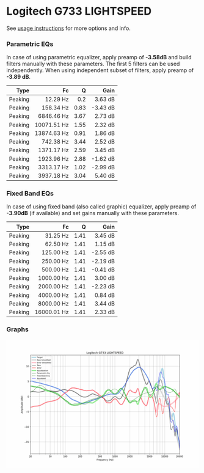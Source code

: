 # Logitech G733 LIGHTSPEED
See [usage instructions](https://github.com/jaakkopasanen/AutoEq#usage) for more options and info.

### Parametric EQs
In case of using parametric equalizer, apply preamp of **-3.58dB** and build filters manually
with these parameters. The first 5 filters can be used independently.
When using independent subset of filters, apply preamp of **-3.89 dB**.

| Type    | Fc          |    Q | Gain     |
|--------:|------------:|-----:|---------:|
| Peaking | 12.29 Hz    | 0.2  | 3.63 dB  |
| Peaking | 158.34 Hz   | 0.83 | -3.43 dB |
| Peaking | 6846.46 Hz  | 3.67 | 2.73 dB  |
| Peaking | 10071.51 Hz | 1.55 | 2.32 dB  |
| Peaking | 13874.63 Hz | 0.91 | 1.86 dB  |
| Peaking | 742.38 Hz   | 3.44 | 2.52 dB  |
| Peaking | 1371.17 Hz  | 2.59 | 3.45 dB  |
| Peaking | 1923.96 Hz  | 2.88 | -1.62 dB |
| Peaking | 3313.17 Hz  | 1.02 | -2.99 dB |
| Peaking | 3937.18 Hz  | 3.04 | 5.40 dB  |

### Fixed Band EQs
In case of using fixed band (also called graphic) equalizer, apply preamp of **-3.90dB**
(if available) and set gains manually with these parameters.

| Type    | Fc          |    Q | Gain     |
|--------:|------------:|-----:|---------:|
| Peaking | 31.25 Hz    | 1.41 | 3.45 dB  |
| Peaking | 62.50 Hz    | 1.41 | 1.15 dB  |
| Peaking | 125.00 Hz   | 1.41 | -2.55 dB |
| Peaking | 250.00 Hz   | 1.41 | -2.19 dB |
| Peaking | 500.00 Hz   | 1.41 | -0.41 dB |
| Peaking | 1000.00 Hz  | 1.41 | 3.00 dB  |
| Peaking | 2000.00 Hz  | 1.41 | -2.23 dB |
| Peaking | 4000.00 Hz  | 1.41 | 0.84 dB  |
| Peaking | 8000.00 Hz  | 1.41 | 3.44 dB  |
| Peaking | 16000.01 Hz | 1.41 | 2.33 dB  |

### Graphs
![](./Logitech%20G733%20LIGHTSPEED.png)